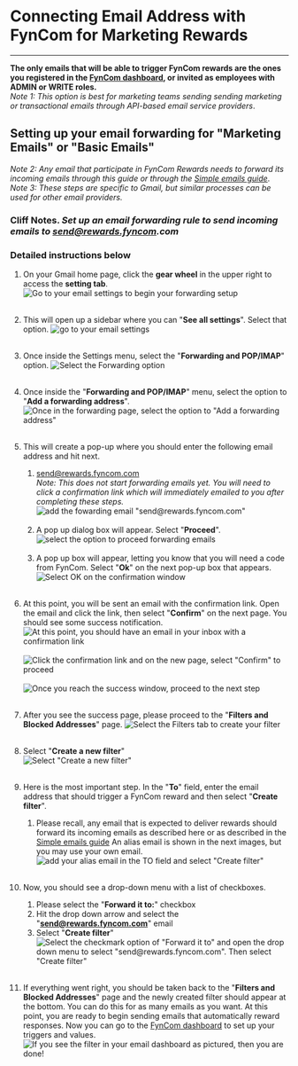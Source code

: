 # Connecting Email Address with FynCom for Marketing Rewards

---

**The only emails that will be able to trigger FynCom rewards are the ones you registered in the [FynCom dashboard](https://dashboard.fyncom.com/), or
invited as employees with ADMIN or WRITE roles.** <br>
_Note 1: This option is best for marketing teams sending sending marketing or transactional emails through API-based email service providers_.

## Setting up your email forwarding for "Marketing Emails" or "Basic Emails"
_Note 2: Any email that participate in FynCom Rewards needs to forward its incoming emails through this guide or through the
[Simple emails guide](https://www.fyncom.com/simple-email-rewards-setup)_. <br>
_Note 3: These steps are specific to Gmail, but similar processes can be used for other email providers._

### Cliff Notes. _Set up an email forwarding rule to send incoming emails to send@rewards.fyncom.com_

### Detailed instructions below

1. On your Gmail home page, click the **gear wheel** in the upper right to access the **setting tab**.
   ![Go to your email settings to begin your forwarding setup](https://fyncom-static-files.s3.us-west-1.amazonaws.com/help/fycomhelp-emailh-1.png) <br><br>
2. This will open up a sidebar where you can "**See all settings**". Select that option.
   ![go to your email settings](https://fyncom-static-files.s3.us-west-1.amazonaws.com/help/fycomhelp-emailh-2.png) <br><br>
3. Once inside the Settings menu, select the "**Forwarding and POP/IMAP**" option.
   ![Select the Forwarding option](https://fyncom-static-files.s3.us-west-1.amazonaws.com/help/fycomhelp-emailh-3.png) <br><br>
4. Once inside the "**Forwarding and POP/IMAP**" menu, select the option to "**Add a forwarding address**".
   ![Once in the forwarding page, select the option to "Add a forwarding address"](https://fyncom-static-files.s3.us-west-1.amazonaws.com/help/fycomhelp-emailh-4.png) <br><br>
5. This will create a pop-up where you should enter the following email address and hit next. <br>
   1. [send@rewards.fyncom.com](mailto:send@rewards.fyncom.com) <br>
      _Note: This does not start forwarding emails yet. You will need to click a confirmation link which will immediately emailed to you after completing these steps._ <br>
      ![add the fowarding email "send@rewards.fyncom.com"](https://fyncom-static-files.s3.us-west-1.amazonaws.com/help/MarketingRewards-AddForwarding.png) <br><br>
   2. A pop up dialog box will appear. Select "**Proceed**". <br>
      ![select the option to proceed forwarding emails](https://fyncom-static-files.s3.us-west-1.amazonaws.com/help/MarketingRewards-Proceed.png) <br><br>
   3. A pop up box will appear, letting you know that you will need a code from FynCom. Select "**Ok**" on the next pop-up box that appears.<br>
      ![Select OK on the confirmation window](https://fyncom-static-files.s3.us-west-1.amazonaws.com/help/MarketingRewards-Ok.png) <br><br>
6. At this point, you will be sent an email with the confirmation link. Open the email and click the link, then select "**Confirm**" on the next page. You 
should see some success notification.
   ![At this point, you should have an email in your inbox with a confirmation link](https://fyncom-static-files.s3.us-west-1.amazonaws.com/help/MarketingRewards-Email.png) <br><br>
   ![Click the confirmation link and on the new page, select "Confirm" to proceed](https://fyncom-static-files.s3.us-west-1.amazonaws.com/help/MarketingRewards-ConfirmForwarding.png) <br><br>
   ![Once you reach the success window, proceed to the next step](https://fyncom-static-files.s3.us-west-1.amazonaws.com/help/MarketingRewards-FowardSuccessful.png) <br><br>

7. After you see the success page, please proceed to the "**Filters and Blocked Addresses**" page.
   ![Select the Filters tab to create your filter](https://fyncom-static-files.s3.us-west-1.amazonaws.com/help/fycomhelp-emailh-10.png) <br><br>

8. Select "**Create a new filter**" <br>
   ![Select "Create a new filter"](https://fyncom-static-files.s3.us-west-1.amazonaws.com/help/fycomhelp-emailh-11.png) <br><br>

9. Here is the most important step. In the "**To**" field, enter the email address that should trigger a FynCom reward and then select "**Create filter**".

   1. Please recall, any email that is expected to deliver rewards should forward its incoming emails as described here or as described in the
      [Simple emails guide](https://www.fyncom.com/simple-email-rewards-setup) An alias email is shown in the next images, but you 
   may use your own email.
      ![add your alias email in the TO field and select "Create filter"](https://fyncom-static-files.s3.us-west-1.amazonaws.com/help/fycomhelp-emailh-12.png) <br><br>

10. Now, you should see a drop-down menu with a list of checkboxes.

    1. Please select the "**Forward it to:**" checkbox
    2. Hit the drop down arrow and select the "[**send@rewards.fyncom.com**](mailto:send@rewards.fyncom.com)" email
    3. Select "**Create filter**" <br>
       ![Select the checkmark option of "Forward it to" and open the drop down menu to select "send@rewards.fyncom.com". Then select "Create filter"](https://fyncom-static-files.s3.us-west-1.amazonaws.com/help/MarketingRewards-SetupForwarding.png) <br><br>

11. If everything went right, you should be taken back to the "**Filters and Blocked Addresses**" page and the newly created filter should appear at the bottom.
You can do this for as many emails as you want. At this point, you are ready to begin sending emails that automatically reward responses. Now you can go to 
the [FynCom dashboard](https://dashboard.fyncom.com/) to set up your triggers and values.
    ![If you see the filter in your email dashboard as pictured, then you are done!](https://fyncom-static-files.s3.us-west-1.amazonaws.com/help/MarketingRewards-Done.png) <br><br>
